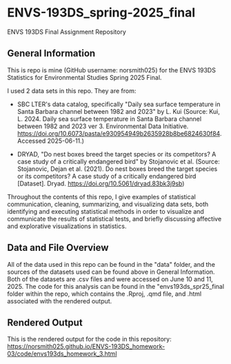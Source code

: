 # ENVS-193DS_spring-2025_final

ENVS 193DS Final Assignment Repository



## General Information 

This is repo is mine (GitHub username: norsmith025) for the ENVS 193DS Statistics for Environmental Studies Spring 2025 Final.

I used 2 data sets in this repo. They are from:

-    SBC LTER's data catalog, specifically "Daily sea surface temperature in Santa Barbara channel between 1982 and 2023" by L. Kui (Source: Kui, L. 2024. Daily sea surface temperature in Santa Barbara channel between 1982 and 2023 ver 3. Environmental Data Initiative. <https://doi.org/10.6073/pasta/e930954949b2635928b8be6824630f84>. Accessed 2025-06-11.)

-   DRYAD, "Do nest boxes breed the target species or its competitors? A case study of a critically endangered bird" by Stojanovic et al. (Source: Stojanovic, Dejan et al. (2021). Do nest boxes breed the target species or its competitors? A case study of a critically endangered bird [Dataset]. Dryad. <https://doi.org/10.5061/dryad.83bk3j9sb>)

Throughout the contents of this repo, I give examples of statistical communication, cleaning, summarizing, and visualizing data sets, both identifying and executing statistical methods in order to visualize and communicate the results of statistical tests, and briefly discussing affective and explorative visualizations in statistics.

## Data and File Overview
All of the data used in this repo can be found in the "data" folder, and the sources of the datasets used can be found above in General Information. Both of the datasets are .csv files and were accessed on June 10 and 11, 2025. The code for this analysis can be found in the "envs193ds_spr25_final folder within the repo, which contains the .Rproj, .qmd file, and .html associated with the rendered output. 

## Rendered Output

This is the rendered output for the code in this repository:
<https://norsmith025.github.io/ENVS-193DS_homework-03/code/envs193ds_homework_3.html>
